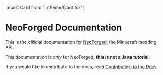 import Card from "../theme/Card.tsx";

# NeoForged Documentation

This is the official documentation for [NeoForged], the Minecraft modding API.

This documentation is _only_ for NeoForged, **this is not a Java tutorial**.

If you would like to contribute to the docs, read [Contributing to the Docs][contributing].

<div class="container">
    <div class="row">
        <div class="col col--6" style={{padding: '10px'}}>
            <Card
                title="NeoForge Documentation"
                body="Learn how to create your first mod using NeoForge, and discover the vast APIs it provides."
                link="/docs/gettingstarted/"
                linkTitle="Get Started"
            />
        </div>
        <div class="col col--6" style={{padding: '10px'}}>
            <Card
                title="NeoGradle Documentation"
                body="Learn about the Gradle plugin empowering developers to create mods for NeoForge and develop NeoForge itself."
                link="/neogradle/docs/"
                linkTitle="Read More"
            />
        </div>
        <div class="col col--6" style={{padding: '10px'}}>
            <Card
                title="Primers"
                body="TODO"
                link="/primer/docs/"
                linkTitle="TODO"
            />
        </div>
    </div>
</div>

[NeoForged]: https://neoforged.net
[contributing]: ./contributing
